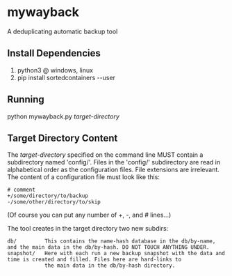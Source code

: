 # mywayback
A deduplicating automatic backup tool


Install Dependencies
--------------------
1) python3 @ windows, linux
2) pip install sortedcontainers --user


Running
-------
python mywayback.py *target-directory*


Target Directory Content
------------------------
The *target-directory* specified on the command line MUST contain a subdirectory named 'config/'.
Files in the 'config/' subdirectory are read in alphabetical order as the configuration files. File extensions are irrelevant.
The content of a configuration file must look like this:

	# comment
	+/some/directory/to/backup
	-/some/other/directory/to/skip

(Of course you can put any number of +, -, and # lines...)

The tool creates in the target directory two new subdirs:

	db/			This contains the name-hash database in the db/by-name, and the main data in the db/by-hash. DO NOT TOUCH ANYTHING UNDER.
	snapshot/	Here with each run a new backup snapshot with the data and time is created and filled. Files here are hard-links to 
				the main data in the db/by-hash directory.

